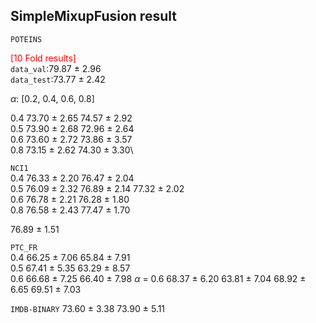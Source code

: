 <!--
 * @Description: 
 * @Author: Rui Dong
 * @Date: 2023-10-25 21:51:49
 * @LastEditors: Please set LastEditors
 * @LastEditTime: 2023-11-06 09:37:53
-->


## SimpleMixupFusion result
`POTEINS`

<font color = red>[10 Fold results]</font> \
`data_val`:79.87 ± 2.96 \
`data_test`:73.77 ± 2.42


$\alpha$: [0.2, 0.4, 0.6, 0.8]

0.4    73.70 ± 2.65     74.57 ± 2.92\
0.5    73.90 ± 2.68     72.96 ± 2.64\
0.6    73.60 ± 2.72     73.86 ± 3.57\
0.8    73.15 ± 2.62     74.30 ± 3.30\


`NCI1`\
0.4     76.33 ± 2.20    76.47 ± 2.04\
0.5     76.09 ± 2.32    76.89 ± 2.14    77.32 ± 2.02\
0.6     76.78 ± 2.21    76.28 ± 1.80\
0.8     76.58 ± 2.43    77.47 ± 1.70

76.89 ± 1.51

`PTC_FR`\
0.4     66.25 ± 7.06    65.84 ± 7.91\
0.5     67.41 ± 5.35    63.29 ± 8.57\
0.6     66.68 ± 7.25    66.40 ± 7.98
$\alpha$ = 0.6
68.37 ± 6.20
63.81 ± 7.04
68.92 ± 6.65
69.51 ± 7.03


`IMDB-BINARY`
73.60 ± 3.38    73.90 ± 5.11